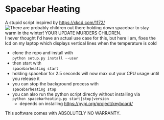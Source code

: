 # Spacebar Heating
A stupid script inspired by https://xkcd.com/1172/
![There are probably children out there holding down spacebar to stay warm in the winter! YOUR UPDATE MURDERS CHILDREN.](https://imgs.xkcd.com/comics/workflow.png)  
I never thought I'd have an actual use case for this, but here I am, fixes the lcd on my laptop which displays vertical lines when the temperature is cold
- clone the repo and install with  
`python setup.py install --user`
- then start with  
`spacebarheating start`
- holding spacebar for 2.5 seconds will now max out your CPU usage until you release it
- you can stop the background process with  
`spacebarheating stop`
- you can also run the python script directly without installing via  
`python spacebarheating.py start|stop|version`
  - depends on installing https://pypi.org/project/keyboard/  

This software comes with ABSOLUTELY NO WARRANTY.
